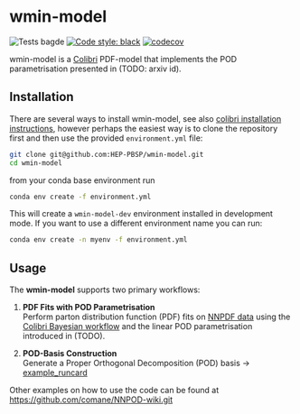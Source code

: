 # wmin-model
![Tests bagde](https://github.com/HEP-PBSP/wmin-model/actions/workflows/tests.yml/badge.svg)
[![Code style: black](https://img.shields.io/badge/code%20style-black-000000.svg)](https://github.com/psf/black)
[![codecov](https://codecov.io/gh/HEP-PBSP/wmin-model/graph/badge.svg?token=uYUy3rXCWK)](https://codecov.io/gh/HEP-PBSP/wmin-model)

wmin-model is a [Colibri](https://github.com/HEP-PBSP/colibri) PDF-model that implements the POD parametrisation presented 
in (TODO: arxiv id).

## Installation

There are several ways to install wmin-model, see also [colibri installation instructions](https://hep-pbsp.github.io/colibri/get-started/installation.html), however perhaps the easiest way
is to clone the repository first and then use the provided `environment.yml` file:

```bash
git clone git@github.com:HEP-PBSP/wmin-model.git
cd wmin-model
```

from your conda base environment run 

```bash
conda env create -f environment.yml

```

This will create a `wmin-model-dev` environment installed in development mode.
If you want to use a different environment name you can run:

```bash
conda env create -n myenv -f environment.yml

```

## Usage

The **wmin-model** supports two primary workflows:

1. **PDF Fits with POD Parametrisation**  
   Perform parton distribution function (PDF) fits on [NNPDF data](https://github.com/NNPDF/nnpdf) using the [Colibri Bayesian workflow](https://github.com/HEP-PBSP/colibri) and the linear POD parametrisation
   introduced in (TODO). 

2. **POD-Basis Construction**  
   Generate a Proper Orthogonal Decomposition (POD) basis -> [example_runcard](wmin/runcards/pod_basis_example.yaml)

Other examples on how to use the code can be found at https://github.com/comane/NNPOD-wiki.git
   


